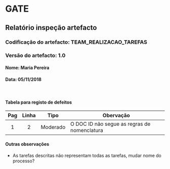 # GATE
## Relatório inspeção artefacto
### Codificação do artefacto: TEAM_REALIZACAO_TAREFAS
### Versão do artefacto: 1.0
#### Nome: Maria Pereira
#### Data: 05/11/2018

</br>

#### Tabela para registo de defeitos
|Pag|Linha|Tipo|Obervação
|:---:|:---:|:---:|---
|1|2|Moderado|O DOC ID não segue as regras de nomenclatura

#### Outras observações
* As tarefas descritas não representam todas as tarefas, mudar nome do processo?

</br>
